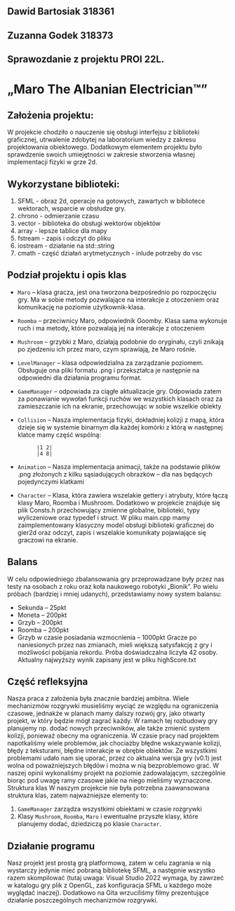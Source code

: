 ## Dawid Bartosiak 318361
## Zuzanna Godek 318373
## Sprawozdanie z projektu PROI 22L.
# „Maro The Albanian Electrician™”
## Założenia projektu:
W projekcie chodziło o nauczenie się obsługi interfejsu z biblioteki graficznej, utrwalenie zdobytej na laboratorium wiedzy z zakresu projektowania obiektowego. Dodatkowym elementem projektu było sprawdzenie swoich umiejętności w zakresie stworzenia własnej implementacji fizyki w grze 2d.
## Wykorzystane biblioteki:
1. SFML - obraz 2d, operacje na gotowych, zawartych w bibliotece
wektorach, wsparcie w obsłudze gry.
2. chrono - odmierzanie czasu
3. vector - biblioteka do obsługi wektorów objektów
4. array - lepsze tablice dla mapy
5. fstream - zapis i odczyt do pliku
6. iostream - działanie na std::string
7. cmath - część działań arytmetycznych - inlude potrzeby do vsc
## Podział projektu i opis klas
- `Maro` – klasa gracza, jest ona tworzona bezpośrednio po
rozpoczęciu gry. Ma w sobie metody pozwalające na interakcje z
otoczeniem oraz komunikację na poziomie użytkownik-klasa.
- `Roomba` – przeciwnicy Maro, odpowiednik Goomby. Klasa sama
wykonuje ruch i ma metody, które pozwalają jej na interakcje z
otoczeniem
- `Mushroom` – grzybki z Maro, działają podobnie do oryginału,
czyli znikają po zjedzeniu ich przez maro, czym sprawiają, że
Maro rośnie.
- `LevelManager` – klasa odpowiedzialna za zarządzanie poziomem.
Obsługuje ona pliki formatu .png i przekształca je następnie na
odpowiedni dla działania programu format.
- `GameManager` – odpowiada za ciągłe aktualizacje gry.
Odpowiada zatem za ponawianie wywołań funkcji ruchów we
wszystkich klasach oraz za zamieszczanie ich na ekranie,
przechowując w sobie wszelkie obiekty
- `Collision` – Nasza implementacja fizyki, dokładniej kolizji z
mapą, która dzieje się w systemie binarnym dla każdej komórki z
którą w następnej klatce mamy część wspólną:

            |1 2|
            |4 8|

- `Animation` – Nasza implementacja animacji, także na podstawie
plików .png złożonych z kilku sąsiadujących obrazków – dla nas
będących pojedynczymi klatkami
- `Character` – Klasa, która zawiera wszelakie gettery i atrybuty,
które łączą klasy Maro, Roomba i Mushroom.
Dodatkowo w projekcie znajduje się plik Consts.h przechowujący
zmienne globalne, biblioteki, typy wyliczeniowe oraz typedef i
struct. W pliku main.cpp mamy zaimplementowany klasyczny
model obsługi biblioteki graficznej do gier2d oraz odczyt, zapis i
wszelakie komunikaty pojawiające się graczowi na ekranie.
## Balans
W celu odpowiedniego zbalansowania gry przeprowadzane były
przez nas testy na osobach z roku oraz koła naukowego robotyki
„Bionik”. Po wielu próbach (bardziej i mniej udanych),
przedstawiamy nowy system balansu:
- Sekunda – 25pkt
- Moneta – 200pkt
- Grzyb – 200pkt
- Roomba – 200pkt
- Grzyb w czasie posiadania wzmocnienia – 1000pkt
Gracze po naniesionych przez nas zmianach, mieli większą
satysfakcję z gry i możliwości pobijania rekordu. Próba
doświadczalna liczyła 42 osoby. Aktualny najwyższy wynik
zapisany jest w pliku highScore.txt
## Część refleksyjna
Nasza praca z założenia była znacznie bardziej ambitna. Wiele
mechanizmów rozgrywki musieliśmy wyciąć ze względu na
ograniczenia czasowe, jednakże w planach mamy dalszy rozwój gry,
jako otwarty projekt, w który będzie mógł zagrać każdy. W ramach tej
rozbudowy gry planujemy np. dodać nowych przeciwników, ale także zmienić
system kolizji, ponieważ obecny ma ograniczenia. W czasie
pracy nad projektem napotkaliśmy wiele problemów, jak chociażby
błędne wskazywanie kolizji, błędy z teksturami, błędne interakcje w
obrębie obiektów. Ze wszystkimi problemami udało nam się uporać,
przez co aktualna wersja gry (v0.1) jest wolna od poważniejszych
błędów i można w nią bezproblemowo grać. W naszej opinii
wykonaliśmy projekt na poziomie zadowalającym, szczególnie
biorąc pod uwagę ramy czasowe jakie na niego mieliśmy
wyznaczone.
Struktura klas
W naszym projekcie nie była potrzebna zaawansowana struktura
klas, zatem najważniejsze elementy to:
1. `GameManager` zarządza wszystkimi obiektami w czasie
rozgrywki
2. Klasy `Mushroom`, `Roomba`, `Maro` i ewentualne przyszłe
klasy, które planujemy dodać, dziedziczą po klasie
`Character`.
## Działanie programu
Nasz projekt jest prostą grą platformową, zatem w celu
zagrania w nią wystarczy jedynie mieć pobraną bibliotekę SFML, a
następnie wszystko razem skompilować (tutaj uwaga: Visual Studio
2022 wymaga, by zawrzeć w katalogu gry plik z OpenGL, zaś
konfiguracja SFML u każdego może wyglądać inaczej).
Dodatkowo na Gita wrzuciliśmy filmy prezentujące działanie
poszczególnych mechanizmów rozgrywki.
